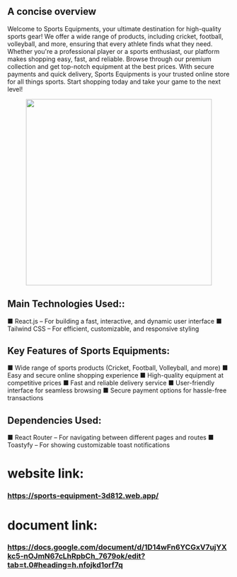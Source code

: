 ## A concise overview
Welcome to Sports Equipments, your ultimate destination for high-quality sports gear! We offer a wide range of products, including cricket, football, volleyball, and more, ensuring that every athlete finds what they need. Whether you're a professional player or a sports enthusiast, our platform makes shopping easy, fast, and reliable. Browse through our premium collection and get top-notch equipment at the best prices. With secure payments and quick delivery, Sports Equipments is your trusted online store for all things sports. Start shopping today and take your game to the next level!

<div align="center">
  <img height="420" src="https://i.postimg.cc/DZgHBNBC/sports.png"  />
</div>



## Main Technologies Used::
■ React.js – For building a fast, interactive, and dynamic user interface
■ Tailwind CSS – For efficient, customizable, and responsive styling


## Key Features of Sports Equipments:
■ Wide range of sports products (Cricket, Football, Volleyball, and more)
■ Easy and secure online shopping experience
■ High-quality equipment at competitive prices
■ Fast and reliable delivery service
■ User-friendly interface for seamless browsing
■ Secure payment options for hassle-free transactions


## Dependencies Used:
■ React Router – For navigating between different pages and routes
■ Toastyfy – For showing customizable toast notifications


# website link: 
### https://sports-equipment-3d812.web.app/
# document link: 
### https://docs.google.com/document/d/1D14wFn6YCGxV7ujYXkc5-nOJmN67cLhRpbCh_7679ok/edit?tab=t.0#heading=h.nfojkd1orf7q
